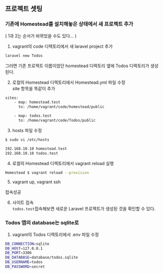 
## 프로젝트 셋팅

### 기존에 Homestead를 설치해놓은 상태에서 새 프로젝트 추가  

( 1과 2는 순서가 바뀌었을 수도 있다... )

1. vagrant의 code 디렉토리에서 새 laravel project 추가  
```bash
laravel new Todos
```
그러면 기존 프로젝트 이름이었던 homestead 디렉토리 옆에 Todos 디렉토리가 생성된다.

2. 로컬의 Homestead 디렉토리에서 Homestead.yml 파일 수정  
site 항목을 똑같이 추가  
```bash
sites:
    - map: homestead.test
      to: /home/vagrant/code/homestead/public

    - map: todos.test
      to: /home/vagrant/code/Todos/public
```

3. hosts 파일 수정  
```bash
$ sudo vi /etc/hosts

192.168.10.10 homestead.test
192.168.10.10 todos.test
```
4. 로컬의 Homestead 디렉토리에서 vagrant reload 실행  
```bash
Homestead $ vagrant reload --provision
```

5. vagrant up, vagrant ssh

접속성공  

6. 사이트 접속  
``todos.test``접속해보면 새로운 Laravel 프로젝트가 생성된 것을 확인할 수 있다.  


### Todos 앱의 database는 sqlite로  

1. vagrant의 Todos 디렉토리에서 .env 파일 수정  
```bash
DB_CONNECTION=sqlite
DB_HOST=127.0.0.1
DB_PORT=3306
DB_DATABASE=database/todos.sqlite
DB_USERNAME=todos
DB_PASSWORD=secret                                 
```

 
